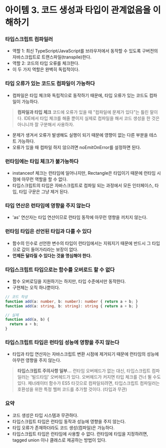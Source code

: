 # 아이템 3. 코드 생성과 타입이 관계없음을 이해하기

### 타입스크립트 컴파일러
- 역할 1: 최신 TypeScript/JavaScript를 브라우저에서 동작할 수 있도록 구버전의 자바스크립트로 트랜스파일(transpile)한다.
- 역할 2: 코드의 타입 오류를 체크한다.
- 이 두 가지 역할은 완벽히 독립적이다.

### 타입 오류가 있는 코드도 컴파일이 가능하다
- 컴파일은 타입 체크와 독립적으로 동작하기 때문에, 타입 오류가 있는 코드도 컴파일이 가능하다.

> **컴파일과 타입 체크**
> 코드에 오류가 있을 때 "컴파일에 문제가 있다"는 틀린 말이다.
> IDE에서 타입 체크를 해줄 뿐이지 실제로 컴파일을 해서 코드 생성을 한 것은 아니니까 잘 구분해서 사용하자.

- 문제가 생겨서 오류가 발생해도 실행이 되기 때문에 영향이 없는 다른 부분을 테스트 가능하다.
- 오류가 있을 때 컴파일 하지 않으려면 noEmitOnError를 설정하면 된다.

### 런타임에는 타입 체크가 불가능하다
- instanceof 체크는 런타임에 일어나지만, Rectangle은 타입이기 때문에 런타임 시점에 아무런 역할을 할 수 없다.
- 타입스크립트의 타입은 자바스크립트로 컴파일 되는 과정에서 모든 인터페이스, 타입, 타입 구문은 그냥 제거 된다.

### 타입 연산은 런타임에 영향을 주지 않는다
- 'as' 연산자는 타입 연산이므로 런타임 동작에 아무런 영향을 끼치지 않는다.

### 런타임 타입은 선언된 타입과 다를 수 있다
- 함수의 인수로 선언한 변수의 타입이 런타임에서는 지워지기 때문에 반드시 그 타입으로 값이 들어가리라는 보장이 없다.
- **언제든 달라질 수 있다는 것을 명심해야 한다.**

### 타입스크립트 타입으로는 함수를 오버로드 할 수 없다
- 함수 오버로딩을 지원하기는 하지만, 타입 수준에서만 동작한다.
- 구현체는 오직 하나뿐이다.

```typescript
// 코드 작성
function add(a: number, b: number): number { return a + b; }
function add(a: string, b: string): string { return a + b; }
```

```javascript
// 실제
function add(a, b) {
  return a + b;
}
```

### 타입스크립트 타입은 런타임 성능에 영향을 주지 않는다
- 타입과 타입 연산자는 자바스크립트 변환 시점에 제거되기 때문에 런타임의 성능에 아무런 영향을 주지 않는다.

> **타입스크립트 주의사항 일부...**
> 런타임 오버헤드가 없는 대신, 타입스크립트 컴파일러는 '빌드타임' 오버헤드가 있다. 오버헤드가 커지면 타입 체크를 건너 뛸 수도 있다.
> 제너레이터 함수가 ES5 타깃으로 컴파일되려면, 타입스크립트 컴파일러는 호환성을 위한 특정 헬퍼 코드를 추가할 것이다. (타입과 무관)

### 요약
- 코드 생성은 타입 시스템과 무관하다.
- 타입스크립트 타입은 런타임 동작과 성능에 영향을 주지 않는다.
- 타입 오류가 존재하더라도 코드 생성(컴파일)은 가능하다.
- 타입스크립트 타입은 런타임에 사용할 수 없다. 런타임에 타입을 지정하려면, tagged union 이나 클래스로 제공하는 방법이 있다.